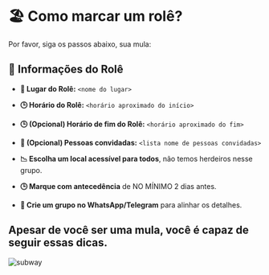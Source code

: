 # 🏖️ Como marcar um rolê?

Por favor, siga os passos abaixo, sua mula:

## 📍 Informações do Rolê

- **📍 Lugar do Rolê:** `<nome do lugar>`
- **🕒 Horário do Rolê:** `<horário aproximado do início>`
- **🕒 (Opcional) Horário de fim do Rolê:** `<horário aproximado do fim>`
- **🧑 (Opcional) Pessoas convidadas:** `<lista nome de pessoas convidadas>`

- **📉 Escolha um local acessível para todos**, não temos herdeiros nesse grupo.
- **🕒 Marque com antecedência** de NO MÍNIMO 2 dias antes.
- **💬 Crie um grupo no WhatsApp/Telegram** para alinhar os detalhes.

Apesar de você ser uma mula, você é capaz de seguir essas dicas.
---
![subway](https://github.com/user-attachments/assets/e52058fc-34be-4cfc-b123-5538fe9dfebb)
